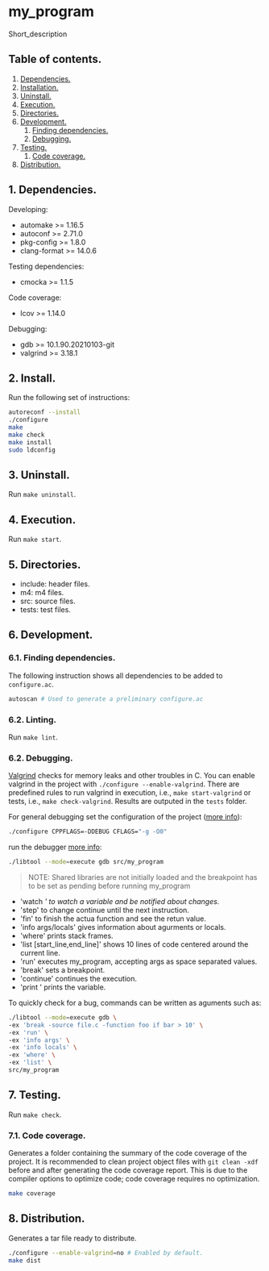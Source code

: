 # my_program

Short_description

## Table of contents.

1. [Dependencies.](#1-dependencies)
2. [Installation.](#2-install)
3. [Uninstall.](#3-uninstall)
4. [Execution.](#4-execution)
5. [Directories.](#5-directories)
6. [Development.](#6-development)
    1. [Finding dependencies.](#61-finding-dependencies)
    2. [Debugging.](#62-debugging)
7. [Testing.](#7-testing)
    1. [Code coverage.](#71-code-coverage)
8. [Distribution.](#8-distribution)

## 1. Dependencies.

Developing:

* automake >= 1.16.5
* autoconf >= 2.71.0
* pkg-config >= 1.8.0
* clang-format >= 14.0.6

Testing dependencies:

* cmocka >= 1.1.5

Code coverage:

* lcov >= 1.14.0

Debugging:

* gdb >= 10.1.90.20210103-git
* valgrind >= 3.18.1

## 2. Install.

Run the following set of instructions:

```bash
autoreconf --install
./configure
make
make check
make install
sudo ldconfig
```

## 3. Uninstall.

Run `make uninstall`.

## 4. Execution.

Run `make start`.

## 5. Directories.

* include: header files.
* m4: m4 files.
* src: source files.
* tests: test files.

## 6. Development.

### 6.1. Finding dependencies.

The following instruction shows all dependencies to be added to `configure.ac`.

```bash
autoscan # Used to generate a preliminary configure.ac
```

### 6.2. Linting.

Run `make lint`.

### 6.2. Debugging.

[Valgrind](https://www.valgrind.org/) checks for memory leaks and other troubles
in C. You can enable valgrind in the project with
`./configure --enable-valgrind`. There are predefined rules to run valgrind in
execution, i.e., `make start-valgrind` or tests, i.e., `make check-valgrind`.
Results are outputed in the `tests` folder.

For general debugging set the configuration of the project
([more info](https://stackoverflow.com/a/4680578/8682584)):

```bash
./configure CPPFLAGS=-DDEBUG CFLAGS="-g -O0"
```

run the debugger
[more info](https://www.gnu.org/software/libtool/manual/html_node/Debugging-executables.html):

```bash
./libtool --mode=execute gdb src/my_program
```

> NOTE: Shared libraries are not initially loaded and the breakpoint has to be
> set as pending before running my_program

* 'watch <var>' to watch a variable and be notified about changes.
* 'step' to change continue until the next instruction.
* 'fin' to finish the actua function and see the retun value.
* 'info args/locals' gives information about agurments or locals.
* 'where' prints stack frames.
* 'list [start_line,end_line]' shows 10 lines of code centered around the
    current line.
* 'run' executes my_program, accepting args as space separated values.
* 'break' sets a breakpoint.
* 'continue' continues the execution.
* 'print <variable>' prints the variable.

To quickly check for a bug, commands can be written as aguments such as:

```bash
./libtool --mode=execute gdb \
-ex 'break -source file.c -function foo if bar > 10' \
-ex 'run' \
-ex 'info args' \
-ex 'info locals' \
-ex 'where' \
-ex 'list' \
src/my_program
```

## 7. Testing.

Run `make check`.

### 7.1. Code coverage.

Generates a folder containing the summary of the code coverage of the project.
It is recommended to clean project object files with `git clean -xdf` before and
after generating the code coverage report. This is due to the compiler options
to optimize code; code coverage requires no optimization.

```bash
make coverage
```

## 8. Distribution.

Generates a tar file ready to distribute.

```bash
./configure --enable-valgrind=no # Enabled by default.
make dist
```
